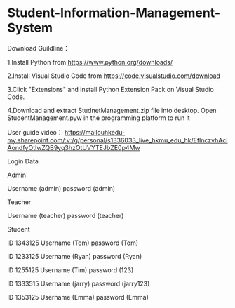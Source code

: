 # Student-Information-Management-System

Download Guildline：

1.Install Python from https://www.python.org/downloads/

2.Install Visual Studio Code from https://code.visualstudio.com/download

3.Click "Extensions" and install Python Extension Pack on Visual Studio Code.

4.Download and extract StudnetManagement.zip file into desktop. Open StudentManagement.pyw in the programming platform to run it


User guide video： https://mailouhkedu-my.sharepoint.com/:v:/g/personal/s1336033_live_hkmu_edu_hk/EflnczvhAclAondfyOtIwZQB9yq3hzOtUVYTEJbZE0p4Mw





Login Data

Admin

Username (admin) password (admin)


Teacher

Username (teacher) password (teacher)


Student 

ID 1343125 Username (Tom) password (Tom)

ID 1233125 Username (Ryan) password (Ryan)

ID 1255125 Username (Tim) password (123)

ID 1333515 Username (jarry) password (jarry123)

ID 1353125 Username (Emma) password (Emma)


